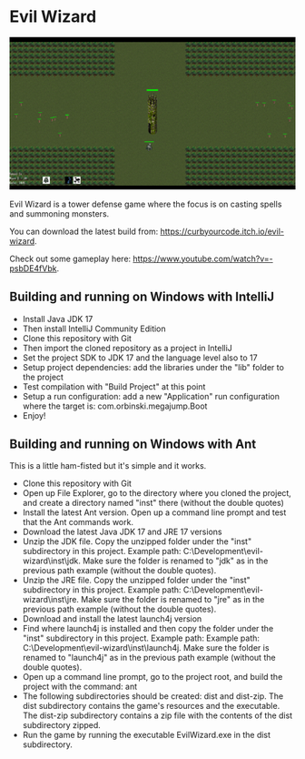 # Evil Wizard

![Evil Wizard](readme-title-picture.png "Evil Wizard")

Evil Wizard is a tower defense game where the focus is on casting spells and summoning monsters.

You can download the latest build from: https://curbyourcode.itch.io/evil-wizard.

Check out some gameplay here: https://www.youtube.com/watch?v=-psbDE4fVbk.

## Building and running on Windows with IntelliJ

- Install Java JDK 17
- Then install IntelliJ Community Edition
- Clone this repository with Git
- Then import the cloned repository as a project in IntelliJ
- Set the project SDK to JDK 17 and the language level also to 17
- Setup project dependencies: add the libraries under the "lib" folder to the project
- Test compilation with "Build Project" at this point
- Setup a run configuration: add a new "Application" run configuration where the target is: com.orbinski.megajump.Boot
- Enjoy!

## Building and running on Windows with Ant

This is a little ham-fisted but it's simple and it works.

- Clone this repository with Git
- Open up File Explorer, go to the directory where you cloned the project, and create a directory named "inst" there (without the double quotes)
- Install the latest Ant version. Open up a command line prompt and test that the Ant commands work.
- Download the latest Java JDK 17 and JRE 17 versions
- Unzip the JDK file. Copy the unzipped folder under the "inst" subdirectory in this project. 
  Example path: C:\Development\evil-wizard\inst\jdk. Make sure the folder is renamed to "jdk" as in the previous path example (without the double quotes).
- Unzip the JRE file. Copy the unzipped folder under the "inst" subdirectory in this project.
  Example path: C:\Development\evil-wizard\inst\jre. Make sure the folder is renamed to "jre" as in the previous path example (without the double quotes).
- Download and install the latest launch4j version
- Find where launch4j is installed and then copy the folder under the "inst" subdirectory in this project. 
  Example path: Example path: C:\Development\evil-wizard\inst\launch4j. Make sure the folder is renamed to "launch4j" 
  as in the previous path example (without the double quotes).
- Open up a command line prompt, go to the project root, and build the project with the command: ant 
- The following subdirectories should be created: dist and dist-zip. The dist subdirectory contains the game's resources
  and the executable. The dist-zip subdirectory contains a zip file with the contents of the dist subdirectory zipped. 
- Run the game by running the executable EvilWizard.exe in the dist subdirectory.
